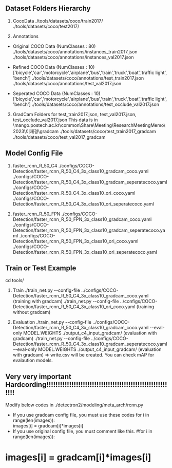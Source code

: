 ## Dataset Folders Hierarchy
1. CocoData
./tools/datasets/coco/train2017/
./tools/datasets/coco/test2017/

2. Annotations
- Original COCO Data (NumClasses : 80)
./tools/datasets/coco/annotations/instances_train2017.json
./tools/datasets/coco/annotations/instances_val2017.json

- Refined COCO Data (NumClasses : 10) ['bicycle','car','motorcycle','airplane','bus','train','truck','boat','traffic light', 'bench']
./tools/datasets/coco/annotations/test_train2017.json
./tools/datasets/coco/annotations/test_val2017.json

- Seperated COCO Data (NumClasses : 10) ['bicycle','car','motorcycle','airplane','bus','train','truck','boat','traffic light', 'bench']
./tools/datasets/coco/annotations/test_occlude_val2017.json

3. GradCam Folders for test_train2017.json, test_val2017.json, test_occlude_val2017.json
This data is in \\mango.postech.ac.kr\common\Share\Meeting\ResearchMeetingMemo\2023\이재경\gradcam
./tools/datasets/coco/test_train2017_gradcam
./tools/datasets/coco/test_val2017_gradcam

## Model Config File
1. faster_rcnn_R_50_C4
./configs/COCO-Detection/faster_rcnn_R_50_C4_3x_class10_gradcam_coco.yaml
./configs/COCO-Detection/faster_rcnn_R_50_C4_3x_class10_gradcam_seperatecoco.yaml
./configs/COCO-Detection/faster_rcnn_R_50_C4_3x_class10_ori_coco.yaml
./configs/COCO-Detection/faster_rcnn_R_50_C4_3x_class10_ori_seperatecoco.yaml

2. faster_rcnn_R_50_FPN
./configs/COCO-Detection/faster_rcnn_R_50_FPN_3x_class10_gradcam_coco.yaml
./configs/COCO-Detection/faster_rcnn_R_50_FPN_3x_class10_gradcam_seperatecoco.yaml
./configs/COCO-Detection/faster_rcnn_R_50_FPN_3x_class10_ori_coco.yaml
./configs/COCO-Detection/faster_rcnn_R_50_FPN_3x_class10_ori_seperatecoco.yaml


## Train or Test Example
cd tools/
1. Train
./train_net.py --config-file ../configs/COCO-Detection/faster_rcnn_R_50_C4_3x_class10_gradcam_coco.yaml (training with gradcam)
./train_net.py --config-file ../configs/COCO-Detection/faster_rcnn_R_50_C4_3x_class10_ori_coco.yaml     (training without gradcam)

2. Evaluation
./train_net.py --config-file ../configs/COCO-Detection/faster_rcnn_R_50_C4_3x_class10_gradcam_coco.yaml  --eval-only MODEL.WEIGHTS ./output_c4_input_gradcam/         (evaluation with gradcam)
./train_net.py --config-file ../configs/COCO-Detection/faster_rcnn_R_50_C4_3x_class10_gradcam_seperatecoco.yaml  --eval-only MODEL.WEIGHTS ./output_c4_input_gradcam/ (evaluation with gradcam)
=> write.csv will be created. You can check mAP for evalaution models.

## Very very important Hardcording!!!!!!!!!!!!!!!!!!!!!!!!!!!!!!!!!!!!!!!!!!!!!!!!!!!!!!!!! ##
Modify below codes in ./detectron2/modeling/meta_arch/rcnn.py 
- If you use gradcam config file, you must use these codes
for i in range(len(images)):       
    images[i] = gradcam[i]*images[i]
- If you use original config file, you must comment like this.
#for i in range(len(images)):       
#    images[i] = gradcam[i]*images[i]